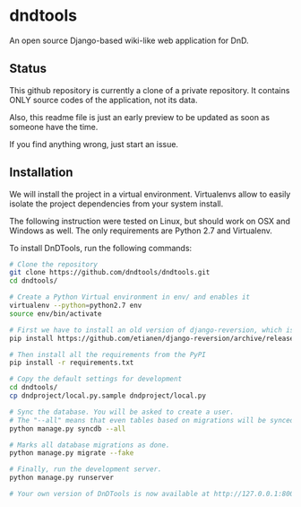 dndtools
==========

An open source Django-based wiki-like web application for DnD.

Status
------
This github repository is currently a clone of a private repository. It contains ONLY source codes of the application, not its data.

Also, this readme file is just an early preview to be updated as soon as someone have the time.

If you find anything wrong, just start an issue.

Installation
------------
We will install the project in a virtual environment.
Virtualenvs allow to easily isolate the project dependencies from your system install.

The following instruction were tested on Linux, but should work on OSX and Windows as well.
The only requirements are Python 2.7 and Virtualenv.

To install DnDTools, run the following commands:

```sh
# Clone the repository 
git clone https://github.com/dndtools/dndtools.git
cd dndtools/

# Create a Python Virtual environment in env/ and enables it
virtualenv --python=python2.7 env
source env/bin/activate

# First we have to install an old version of django-reversion, which is not in PyPI
pip install https://github.com/etianen/django-reversion/archive/release-1.3.3.zip

# Then install all the requirements from the PyPI
pip install -r requirements.txt

# Copy the default settings for development
cd dndtools/
cp dndproject/local.py.sample dndproject/local.py

# Sync the database. You will be asked to create a user.
# The "--all" means that even tables based on migrations will be synced.
python manage.py syncdb --all

# Marks all database migrations as done.
python manage.py migrate --fake

# Finally, run the development server.
python manage.py runserver

# Your own version of DnDTools is now available at http://127.0.0.1:8000
```
